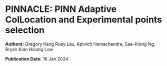 # PINNACLE: PINN Adaptive ColLocation and Experimental points selection

**Authors:** Gregory Kang Ruey Lau, Apivich Hemachandra, See-Kiong Ng, Bryan Kian Hsiang Low

**Publication Date:** 16 Jan 2024

